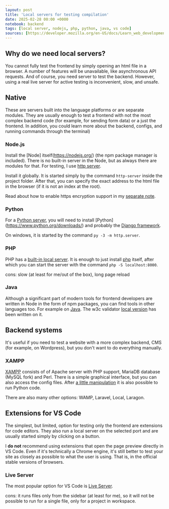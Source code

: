 ```yaml
---
layout: post
title: 'Local servers for testing compilation'
date: 2025-02-28 00:00 +0000
notebook: backend
tags: [local server, nodejs, php, python, java, vs code]
sources: [https://developer.mozilla.org/en-US/docs/Learn_web_development/Howto/Tools_and_setup/set_up_a_local_testing_server]
---
```

## Why do we need local servers?
You cannot fully test the frontend by simply opening an html file in a browser. A number of features will be unavailable, like asynchronous API requests. And of course, you need server to test the backend. However, using a real live server for active testing is inconvenient, slow, and unsafe.

## Native
These are servers built into the language platforms or are separate modules. They are usually enough to test a frontend with not the most complex backend code (for example, for sending form data) or a just the frontend. In addition, you could learn more about the backend, configs, and running commands through the terminal)

### Node.js
Install the [Node] itself(https://nodejs.org/) (the npm package manager is included). There is no built-in server in the Node, but as always there are modules for that. For testing, I use [http server](https://www.npmjs.com/package/http-server).  

Install it globally. It is started simply by the command `http-server` inside the project folder. After that, you can specify the exact address to the html file in the browser (if it is not an index at the root).

Read about how to enable https encryption support in my [separate note](https://vallek.github.io/webdevtips/en/openssl-local-server-with-https).

### Python
For a [Python server](https://realpython.com/python-http-server/#how-to-start-pythons-httpserver-in-the-command-line), you will need to install [Python] (https://www.python.org/downloads/) and probably the [Django framework](https://docs.djangoproject.com/en/5.1/topics/install/).

On windows, it is started by the command `py -3 -m http.server`.

### PHP
PHP has a [built-in local server](https://www.php.net/manual/en/features.commandline.webserver.php). It is enough to just install [php](https://www.php.net/downloads.php) itself, after which you can start the server with the command `php -S localhost:8000`.

cons: slow (at least for me/out of the box), long page reload

### Java
Although a significant part of modern tools for frontend developers are written in Node in the form of npm packages, you can find tools in other languages too. For example on [Java](https://www.java.com/ru/download/). The w3c validator [local version](https://validator.github.io/validator/#web-based-checking) has been written on it.

## Backend systems
It's useful if you need to test a website with a more complex backend, CMS (for example, on Wordpress), but you don't want to do everything manually.

### XAMPP
[XAMPP](https://www.apachefriends.org/) consists of of Apache server with PHP support, MariaDB database (MySQL fork) and Perl. There is a simple graphical interface, but you can also access the config files. After [a little manipulation](https://blog.terresquall.com/2021/10/running-python-in-xampp/) it is also possible to run Python code.

There are also many other options: WAMP, Laravel, Local, Laragon.

## Extensions for VS Code
The simplest, but limited, option for testing only the frontend are extensions for code editors. They also run a local server on the selected port and are usually started simply by clicking on a button.

I **do not** recommend using extensions that open the page preview directly in VS Code. Even if it's technically a Chrome engine, it's still better to test your site as closely as possible to what the user is using. That is, in the official stable versions of browsers. 

### Live Server
The most popular option for VS Code is [Live Server](https://marketplace.visualstudio.com/items?itemName=ritwickdey.LiveServer).

cons: it runs files only from the sidebar (at least for me), so it will not be possible to run for a single file, only for a project in workspace.